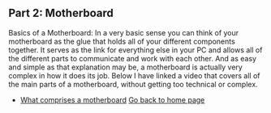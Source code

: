 ## **Part 2: Motherboard**
Basics of a Motherboard: In a very basic sense you can think of your motherboard as the glue that holds all of your different components together. It serves as the link for everything else in your PC and allows all of the different parts to communicate and work with each other. And as easy and simple as that explanation may be, a motherboard is actually very complex in how it does its job. Below I have linked a video that covers all of the main parts of a motherboard, without getting too technical or complex. 
* [What comprises a motherboard](https://www.youtube.com/watch?v=TfPBRSGQMDE)
[Go back to home page](./README.md)

